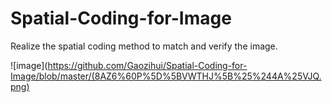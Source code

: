 # Spatial-Coding-for-Image
Realize the spatial coding method to match and verify the image.

![image](https://github.com/Gaozihui/Spatial-Coding-for-Image/blob/master/(8AZ6%60P%5D%5BVWTHJ%5B%25%244A%25VJQ.png)
